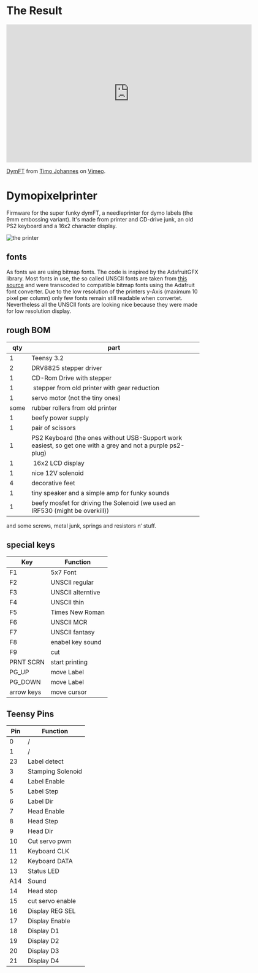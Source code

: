 # The Result

<iframe src="https://player.vimeo.com/video/293954588" width="640" height="360" frameborder="0" webkitallowfullscreen mozallowfullscreen allowfullscreen></iframe>
<p><a href="https://vimeo.com/293954588">DymFT</a> from <a href="https://vimeo.com/user5163128">Timo Johannes</a> on <a href="https://vimeo.com">Vimeo</a>.</p>


# Dymopixelprinter
Firmware for the super funky dymFT, a needleprinter for dymo labels (the 9mm embossing variant). It's made from printer and CD-drive junk, an old PS2 keyboard and a 16x2 character display. 


![the printer](https://github.com/TimoJohannes/Dymopixelprinter/blob/master/img/dymFT_01.jpg?raw=true)

## fonts

As fonts we are using bitmap fonts. The code is inspired by the AdafruitGFX library. Most fonts in use, the so called UNSCII fonts are taken from [this source](http://pelulamu.net/unscii/) and were transcoded to compatible bitmap fonts using the Adafruit font converter. Due to the low resolution of the printers y-Axis (maximum 10 pixel per column) only few fonts remain still readable when convertet. Nevertheless all the UNSCII fonts are looking nice because they were made for low resolution display.

## rough BOM

| qty | part         |
|-----|--------------|
| 1   | Teensy 3.2   |
| 2   | DRV8825 stepper driver |
| 1   | CD-Rom Drive with stepper |
| 1   | stepper from old printer with gear reduction |
| 1   | servo motor (not the tiny ones) |
| some| rubber rollers from old printer|
| 1   | beefy power supply |
| 1   | pair of scissors | 
| 1   | PS2 Keyboard (the ones without USB-Support work easiest, so get one with a grey and not a purple ps2-plug)|
| 1   | 16x2 LCD display |
| 1   | nice 12V solenoid |
| 4   | decorative feet |
| 1   | tiny speaker and a simple amp for funky sounds |
| 1   | beefy mosfet for driving the Solenoid (we used an IRF530 (might be overkill)) |




and some screws, metal junk, springs and resistors n‘ stuff.



## special keys
| Key			|Function			|
|------------	|---------------	|
|	F1			|	5x7 Font		|
|	F2			|UNSCII regular	|
|	F3			|UNSCII alterntive|
|	F4			|UNSCII thin		|
|	F5			|Times New Roman	|
|	F6			|UNSCII MCR		|
|	F7			|UNSCII fantasy	|
|	F8			|enabel key sound|
|	F9			|	cut				|
|	PRNT SCRN	| start printing	|
|	PG_UP		|	move Label	|
|	PG_DOWN	|	move Label	|
|arrow keys	|	move cursor	|




## Teensy Pins

|Pin   |Function            |
|------|--------------------|
|0     | /                  |
|1     | /                  |
|23    | Label detect       |
|3     | Stamping Solenoid  |
|4     | Label Enable       |
|5     | Label Step         |
|6     | Label Dir          |
|7     | Head Enable        |
|8     | Head Step          |
|9     | Head Dir           |
|10    | Cut servo pwm      |
|11    | Keyboard CLK       |
|12    | Keyboard DATA      |
|13    | Status LED         |
|A14   | Sound              |
|14    | Head stop          |
|15    | cut servo enable   | 
|16    | Display REG SEL    |
|17    | Display Enable     |
|18    | Display D1         |
|19    | Display D2         |
|20    | Display D3         |
|21    | Display D4         |
